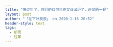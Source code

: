 ```yaml
---
title: "快过年了，你们的红包年终奖该出炉了，赶紧晒一晒"
layout: post
author: "「在下叶良辰」 on 2020-1-16 20:52"
header-style: text
tags:
  - 新闻
  - 过年
---
```


<head></head>
<body>
 <br>
</body>


